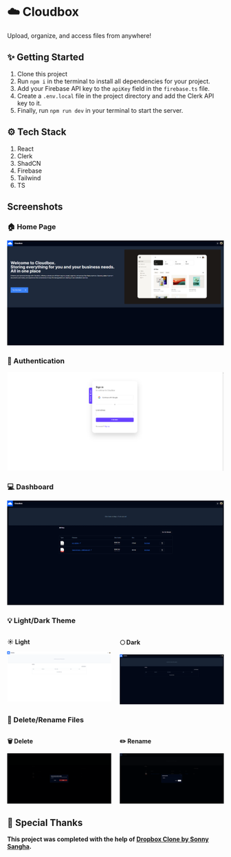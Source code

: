 # ☁️ Cloudbox

Upload, organize, and access files from anywhere!

## ✨ Getting Started

1. Clone this project
2. Run `npm i` in the terminal to install all dependencies for your project.
3. Add your Firebase API key to the `apiKey` field in the `firebase.ts` file.
4. Create a `.env.local` file in the project directory and add the Clerk API key to it.
5. Finally, run `npm run dev` in your terminal to start the server.

## ⚙️ Tech Stack

1. React
2. Clerk
3. ShadCN
4. Firebase
5. Tailwind
6. TS

## Screenshots

### 🏠 Home Page

![home screen](./screenshots/home.png)

### 🔑 Authentication

![login screen](./screenshots/login.png)

### 💻 Dashboard

![dashboard](./screenshots/dashboard-files.png)

### 💡 Light/Dark Theme

<div style="display:flex;gap:20px">
<div>
<p><b>☀️ Light</b></p>
<img src="./screenshots/dashboard-light.png">
</div>
<div>
<p><b>🌕 Dark</b></p>
<img src="./screenshots/dashboard-dark.png">
</div>
</div>

### 📰 Delete/Rename Files

<div style="display:flex;gap:20px">
<div>
<p><b>🗑️ Delete</b></p>
<img src="./screenshots/delete.png">
</div>
<div>
<p><b>✏️ Rename</b></p>
<img src="./screenshots/rename.png">
</div>
</div>

## 🙏 Special Thanks

**This project was completed with the help of [Dropbox Clone by Sonny Sangha](https://youtu.be/FdEY-ZnEikg).**
